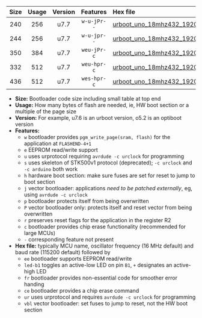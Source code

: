 |Size|Usage|Version|Features|Hex file|
|:-:|:-:|:-:|:-:|:--|
|240|256|u7.7|`w-u-jPr--`|[urboot_uno_18mhz432_19200bps_led+b5_ur_vbl.hex](https://raw.githubusercontent.com/stefanrueger/urboot.hex/main/boards/uno/fcpu_18mhz432/19200_bps/urboot_uno_18mhz432_19200bps_led+b5_ur_vbl.hex)|
|244|256|u7.7|`w-u-jpr--`|[urboot_uno_18mhz432_19200bps_led+b5_fr_ur_vbl.hex](https://raw.githubusercontent.com/stefanrueger/urboot.hex/main/boards/uno/fcpu_18mhz432/19200_bps/urboot_uno_18mhz432_19200bps_led+b5_fr_ur_vbl.hex)|
|350|384|u7.7|`weu-jPr-c`|[urboot_uno_18mhz432_19200bps_ee_led+b5_fr_ce_ur_vbl.hex](https://raw.githubusercontent.com/stefanrueger/urboot.hex/main/boards/uno/fcpu_18mhz432/19200_bps/urboot_uno_18mhz432_19200bps_ee_led+b5_fr_ce_ur_vbl.hex)|
|332|512|u7.7|`weu-hpr-c`|[urboot_uno_18mhz432_19200bps_ee_led+b5_fr_ce_ur.hex](https://raw.githubusercontent.com/stefanrueger/urboot.hex/main/boards/uno/fcpu_18mhz432/19200_bps/urboot_uno_18mhz432_19200bps_ee_led+b5_fr_ce_ur.hex)|
|436|512|u7.7|`wes-hpr-c`|[urboot_uno_18mhz432_19200bps_ee_led+b5_fr_ce.hex](https://raw.githubusercontent.com/stefanrueger/urboot.hex/main/boards/uno/fcpu_18mhz432/19200_bps/urboot_uno_18mhz432_19200bps_ee_led+b5_fr_ce.hex)|

- **Size:** Bootloader code size including small table at top end
- **Usage:** How many bytes of flash are needed, ie, HW boot section or a multiple of the page size
- **Version:** For example, u7.6 is an urboot version, o5.2 is an optiboot version
- **Features:**
  + `w` bootloader provides `pgm_write_page(sram, flash)` for the application at `FLASHEND-4+1`
  + `e` EEPROM read/write support
  + `u` uses urprotocol requiring `avrdude -c urclock` for programming
  + `s` uses skeleton of STK500v1 protocol (deprecated); `-c urclock` and `-c arduino` both work
  + `h` hardware boot section: make sure fuses are set for reset to jump to boot section
  + `j` vector bootloader: applications *need to be patched externally*, eg, using `avrdude -c urclock`
  + `p` bootloader protects itself from being overwritten
  + `P` vector bootloader only: protects itself and reset vector from being overwritten
  + `r` preserves reset flags for the application in the register R2
  + `c` bootloader provides chip erase functionality (recommended for large MCUs)
  + `-` corresponding feature not present
- **Hex file:** typically MCU name, oscillator frequency (16 MHz default) and baud rate (115200 default) followed by
  + `ee` bootloader supports EEPROM read/write
  + `led-b1` toggles an active-low LED on pin `B1`, `+` designates an active-high LED
  + `fr` bootloader provides non-essential code for smoother error handing
  + `ce` bootloader provides a chip erase command
  + `ur` uses urprotocol and requires `avrdude -c urclock` for programming
  + `vbl` vector bootloader: set fuses to jump to reset, not the HW boot section
